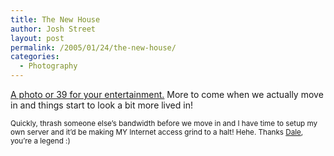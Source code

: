 ```yaml
---
title: The New House
author: Josh Street
layout: post
permalink: /2005/01/24/the-new-house/
categories:
  - Photography
---
```

[A photo or 39 for your entertainment.][1] More to come when we actually move in and things start to look a bit more lived in!

<small>Quickly, thrash someone else&#8217;s bandwidth before we move in and I have time to setup my own server and it&#8217;d be making MY Internet access grind to a halt! Hehe. Thanks <a href="http://blog.dalegroup.net/">Dale</a>, you&#8217;re a legend :)</small>

 [1]: http://www.joahua.com/photostack/album/emptymagill/